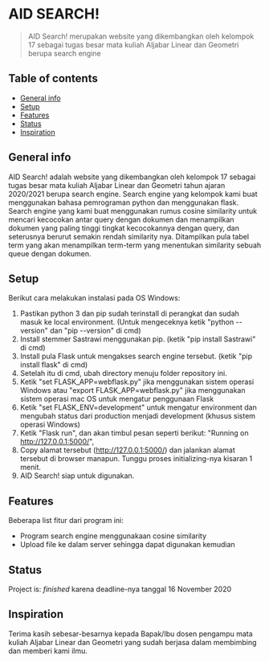 # AID SEARCH!
> AID Search! merupakan website yang dikembangkan oleh kelompok 17 sebagai tugas besar mata kuliah Aljabar Linear dan Geometri berupa search engine

## Table of contents
* [General info](#general-info)
* [Setup](#setup)
* [Features](#features)
* [Status](#status)
* [Inspiration](#inspiration)

## General info
AID Search! adalah website yang dikembangkan oleh kelompok 17 sebagai tugas besar mata kuliah Aljabar Linear dan Geometri tahun ajaran 2020/2021 berupa search engine. Search engine yang kelompok kami buat menggunakan bahasa pemrograman python dan menggunakan flask. Search engine yang kami buat menggunakan rumus cosine similarity untuk mencari kecocokan antar query dengan dokumen dan menampilkan dokumen yang paling tinggi tingkat kecocokannya dengan query, dan seterusnya berurut semakin rendah similarity nya. Ditampilkan pula tabel term yang akan menampilkan term-term yang menentukan similarity sebuah queue dengan dokumen.



## Setup
Berikut cara melakukan instalasi pada OS Windows:
1. Pastikan python 3 dan pip sudah terinstall di perangkat dan sudah masuk ke local environment. (Untuk mengeceknya ketik "python --version" dan "pip --version" di cmd)
2. Install stemmer Sastrawi menggunakan pip. (ketik "pip install Sastrawi" di cmd)
3. Install pula Flask untuk mengakses search engine tersebut. (ketik "pip install flask" di cmd)
4. Setelah itu di cmd, ubah directory menuju folder repository ini.
5. Ketik "set FLASK_APP=webflask.py" jika menggunakan sistem operasi Windows atau "export FLASK_APP=webflask.py" jika menggunakan sistem operasi mac OS untuk mengatur penggunaan Flask
6. Ketik "set FLASK_ENV=development" untuk mengatur environment dan mengubah status dari production menjadi development (khusus sistem operasi Windows)
7. Ketik "Flask run", dan akan timbul pesan seperti berikut: "Running on http://127.0.0.1:5000/",
8. Copy alamat tersebut (http://127.0.0.1:5000/) dan jalankan alamat tersebut di browser manapun. Tunggu proses initializing-nya kisaran 1 menit.
9. AID Search! siap untuk digunakan.


## Features
Beberapa list fitur dari program ini:
* Program search engine menggunakaan cosine similarity
* Upload file ke dalam server sehingga dapat digunakan kemudian

## Status
Project is: _finished_ karena deadline-nya tanggal 16 November 2020

## Inspiration
Terima kasih sebesar-besarnya kepada Bapak/Ibu dosen pengampu mata kuliah Aljabar Linear dan Geometri yang sudah berjasa dalam membimbing dan memberi kami ilmu.
